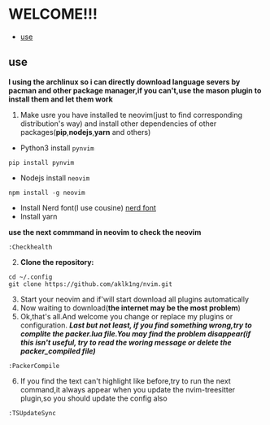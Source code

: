 # WELCOME!!!
<!-- vim-markdown-toc GFM -->

* [use](#use)

<!-- vim-markdown-toc -->

## use

**I using the archlinux so i can directly download language severs by pacman and other package manager,if you can't,use the mason plugin to install them and let them work**
1. Make usre you have installed te neovim(just to find corresponding distribution's way) and install other dependencies of other packages(**pip**,**nodejs**,**yarn** and others)

- Python3 install `pynvim`
```plaintext
pip install pynvim
```
- Nodejs install `neovim`
```plaintext
npm install -g neovim
```
- Install Nerd font(I use cousine)
[nerd font](https://www.nerdfonts.com/font-downloads) 
- Install yarn

**use the next commmand in neovim to check the neovim** 
```plaintext
:Checkhealth
```
2. **Clone the repository:**
```plaintext
cd ~/.config
git clone https://github.com/aklk1ng/nvim.git
```
3. Start your neovim and if'will start download all plugins automatically
4. Now waiting to download(**the internet may be the most problem**)
5. Ok,that's all.And welcome you change or replace my plugins or configuration.
***Last but not least, if you find something wrong,try to complite the packer.lua file.You may find the problem disappear(if this isn't useful, try to read the woring message or delete the packer_compiled file)***
```plaintext
:PackerCompile
```
6. If you find the text can't highlight like before,try to run the next command,it always appear when you update the nvim-treesitter plugin,so you should update the config also
```plaintext
:TSUpdateSync
```
